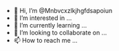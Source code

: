 - 👋 Hi, I’m @Mnbvcxzlkjhgfdsapoiun
- 👀 I’m interested in ...
- 🌱 I’m currently learning ...
- 💞️ I’m looking to collaborate on ...
- 📫 How to reach me ...

<!---
Mnbvcxzlkjhgfdsapoiun/Mnbvcxzlkjhgfdsapoiun is a ✨ special ✨ repository because its `README.md` (this file) appears on your GitHub profile.
You can click the Preview link to take a look at your changes.
--->
